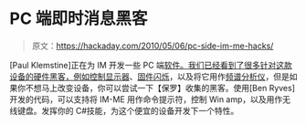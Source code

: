 # PC 端即时消息黑客

> 原文：<https://hackaday.com/2010/05/06/pc-side-im-me-hacks/>

[Paul Klemstine]正在为 IM 开发一些 PC 端[软件。我们已经看到了很多针对这款设备的硬件黑客，例如](http://imme.sourceforge.net/)[控制显示器](http://hackaday.com/2010/02/01/im-me-screen-reverse-engineered/)、[固件闪烁](http://hackaday.com/2010/03/12/easy-im-me-flashing/)，以及将它用作[频谱分析仪](http://hackaday.com/2010/03/17/im-me-spectrum-analyzer/)，但是如果你不想马上改变设备，你可以尝试一下【保罗】收集的黑客。使用[Ben Ryves]开发的代码，可以支持将 IM-ME 用作命令提示符，控制 Win amp，以及用作无线键盘。发挥你的 C#技能，为这个便宜的设备开发下一个特性。